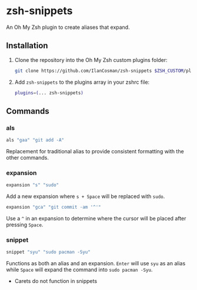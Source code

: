 # zsh-snippets

An Oh My Zsh plugin to create aliases that expand.

## Installation

1. Clone the repository into the Oh My Zsh custom plugins folder:

   ```sh
   git clone https://github.com/IlanCosman/zsh-snippets $ZSH_CUSTOM/plugins/zsh-snippets
   ```

2. Add `zsh-snippets` to the plugins array in your zshrc file:

   ```sh
   plugins=(... zsh-snippets)
   ```

## Commands

### als

```sh
als "gaa" "git add -A"
```

Replacement for traditional alias to provide consistent formatting with the other commands.

### expansion

```sh
expansion "s" "sudo"
```

Add a new expansion where `s + Space` will be replaced with `sudo`.

```sh
expansion "gca" "git commit -am '^'"
```

Use a `^` in an expansion to determine where the cursor will be placed after pressing `Space`.

### snippet

```sh
snippet "syu" "sudo pacman -Syu"
```

Functions as both an alias and an expansion. `Enter` will use `syu` as an alias while `Space` will expand the command into `sudo pacman -Syu`.

- Carets do not function in snippets
